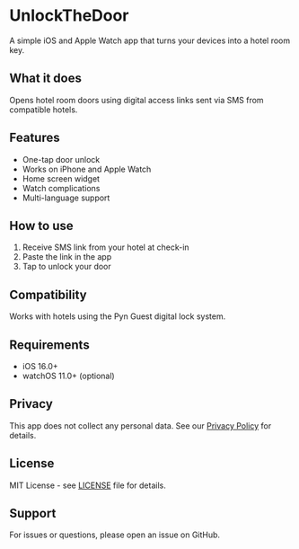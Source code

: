 # UnlockTheDoor

A simple iOS and Apple Watch app that turns your devices into a hotel room key.

## What it does

Opens hotel room doors using digital access links sent via SMS from compatible hotels.

## Features

- One-tap door unlock
- Works on iPhone and Apple Watch
- Home screen widget
- Watch complications
- Multi-language support

## How to use

1. Receive SMS link from your hotel at check-in
2. Paste the link in the app
3. Tap to unlock your door

## Compatibility

Works with hotels using the Pyn Guest digital lock system.

## Requirements

- iOS 16.0+
- watchOS 11.0+ (optional)

## Privacy

This app does not collect any personal data. See our [Privacy Policy](PRIVACY.md) for details.

## License

MIT License - see [LICENSE](LICENSE) file for details.

## Support

For issues or questions, please open an issue on GitHub.
